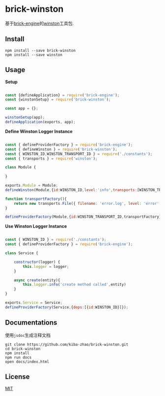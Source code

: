# brick-winston #
基于[brick-engine](https://github.com/kiba-zhao/brick-engine)的[winston](https://github.com/winstonjs/winston)工具包.

## Install ##

``` shell
npm install --save brick-winston
npm install --save winston
```

## Usage ##

**Setup**

``` javascript

const {defineApplication} = require('brick-engine');
const {winstonSetup} = require('brick-winston');

const app = {};

winstonSetup(app);
defineApplication(exports, app);
```

**Define Winston Logger Instance**

``` javascript

const { defineProviderFactory } = require('brick-engine');
const { defineWinston } = require('brick-winston');
const { WINSTON_ID,WINSTON_TRANSPORT_ID } = require('./constants');
const { transports } = require('winston');

class Module {
    
}

exports.Module = Module;
defineWinston(Module,{id:WINSTON_ID,level:'info',transports:[WINSTON_TRANSPORT_ID]});

function transportFactory(){
    return new transports.File({ filename: 'error.log', level: 'error' });
}

defineProviderFactory(Module,{id:WINSTON_TRANSPORT_ID,transportFactory});
```

**Use  Winston Logger Instance**

``` javascript

const { WINSTON_ID } = require('./constants');
const { defineProviderFactory } = require('brick-engine');

class Service {

    constructor(logger) {
        this.logger = logger;
    }

    async create(entity){
        this.logger.info('create method called',entity)
    }
}

exports.Service = Service;
defineProviderFactory(Service,{deps:[{id:WINSTON_ID}]});

```
## Documentations ##
使用`jsdoc`生成注释文档

``` shell
git clone https://github.com/kiba-zhao/brick-winston.git
cd brick-winston
npm install
npm run docs
open docs/index.html
```

## License ##
[MIT](LICENSE)
